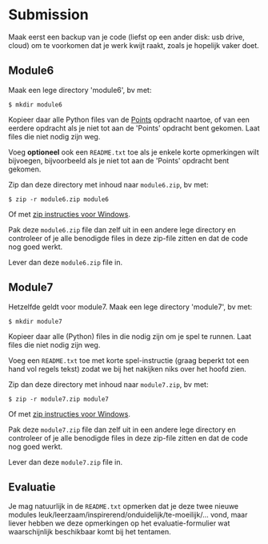 # Submission

Maak eerst een backup van je code (liefst op een ander disk: usb
drive, cloud) om te voorkomen dat je werk kwijt raakt, zoals je
hopelijk vaker doet.

## Module6

Maak een lege directory 'module6', bv met:

```
$ mkdir module6
```

Kopieer daar alle Python files van de
[Points](../../week8/pygame10_points)
opdracht naartoe, of van een eerdere opdracht als je niet tot aan de
'Points' opdracht bent gekomen. Laat files die niet nodig zijn weg.

Voeg **optioneel** ook een `README.txt` toe als je enkele korte
opmerkingen wilt bijvoegen, bijvoorbeeld als je niet tot aan de
'Points' opdracht bent gekomen.

Zip dan deze directory met inhoud naar `module6.zip`, bv met:

```
$ zip -r module6.zip module6
```
Of met [zip instructies voor Windows](https://support.microsoft.com/en-us/windows/zip-and-unzip-files-f6dde0a7-0fec-8294-e1d3-703ed85e7ebc).

Pak deze `module6.zip` file dan zelf uit in een andere lege directory
en controleer of je alle benodigde files in deze zip-file zitten en
dat de code nog goed werkt.

Lever dan deze `module6.zip` file in.

## Module7

Hetzelfde geldt voor module7. Maak een lege directory 'module7', bv met:

```
$ mkdir module7
```

Kopieer daar alle (Python) files in die nodig zijn om je spel te
runnen. Laat files die niet nodig zijn weg.

Voeg een `README.txt` toe met korte spel-instructie (graag beperkt tot
een hand vol regels tekst) zodat we bij het nakijken niks over het hoofd
zien.

Zip dan deze directory met inhoud naar `module7.zip`, bv met:

```
$ zip -r module7.zip module7
```
Of met [zip instructies voor Windows](https://support.microsoft.com/en-us/windows/zip-and-unzip-files-f6dde0a7-0fec-8294-e1d3-703ed85e7ebc).

Pak deze `module7.zip` file dan zelf uit in een andere lege directory
en controleer of je alle benodigde files in deze zip-file zitten en
dat de code nog goed werkt.

Lever dan deze `module7.zip` file in.

## Evaluatie

Je mag natuurlijk in de `README.txt` opmerken dat je deze twee nieuwe
modules leuk/leerzaam/inspirerend/onduidelijk/te-moeilijk/... vond,
maar liever hebben we deze opmerkingen op het evaluatie-formulier wat
waarschijnlijk beschikbaar komt bij het tentamen.

